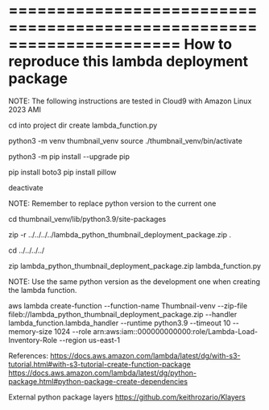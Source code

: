 ======================================================================
How to reproduce this lambda deployment package
======================================================================
NOTE: The following instructions are tested in Cloud9 with Amazon Linux 2023 AMI


cd into project dir
create lambda_function.py

python3 -m venv thumbnail_venv
source ./thumbnail_venv/bin/activate

python3 -m pip install --upgrade pip

pip install boto3
pip install pillow

deactivate

NOTE: Remember to replace python version to the current one

cd thumbnail_venv/lib/python3.9/site-packages

zip -r ../../../../lambda_python_thumbnail_deployment_package.zip .

cd ../../../../

zip lambda_python_thumbnail_deployment_package.zip lambda_function.py

NOTE: Use the same python version as the development one when creating the lambda function.

aws lambda create-function --function-name Thumbnail-venv --zip-file fileb://lambda_python_thumbnail_deployment_package.zip --handler lambda_function.lambda_handler --runtime python3.9 --timeout 10 --memory-size 1024 --role arn:aws:iam::000000000000:role/Lambda-Load-Inventory-Role --region us-east-1

References:
https://docs.aws.amazon.com/lambda/latest/dg/with-s3-tutorial.html#with-s3-tutorial-create-function-package
https://docs.aws.amazon.com/lambda/latest/dg/python-package.html#python-package-create-dependencies

External python package layers
https://github.com/keithrozario/Klayers
